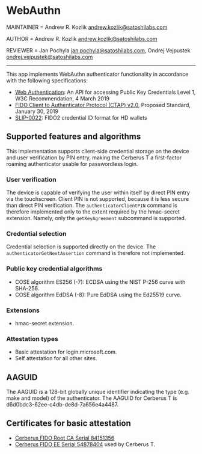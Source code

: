 # WebAuthn

MAINTAINER = Andrew R. Kozlik <andrew.kozlik@satoshilabs.com>

AUTHOR = Andrew R. Kozlik <andrew.kozlik@satoshilabs.com>

REVIEWER = Jan Pochyla <jan.pochyla@satoshilabs.com>, Ondrej Vejpustek <ondrej.vejpustek@satoshilabs.com>

-----

This app implements WebAuthn authenticator functionality in accordance with the following specifications:

* [Web Authentication](https://www.w3.org/TR/webauthn/): An API for accessing Public Key Credentials Level 1, W3C Recommendation, 4 March 2019
* [FIDO Client to Authenticator Protocol (CTAP) v2.0](https://fidoalliance.org/specs/fido-v2.0-ps-20190130/fido-client-to-authenticator-protocol-v2.0-ps-20190130.html#sctn-hmac-secret-extension), Proposed Standard, January 30, 2019
* [SLIP-0022](https://github.com/satoshilabs/slips/blob/master/slip-0022.md): FIDO2 credential ID format for HD wallets

## Supported features and algorithms

This implementation supports client-side credential storage on the device and user verification by PIN entry, making the Cerberus T a first-factor roaming authenticator usable for passwordless login.

### User verification

The device is capable of verifying the user within itself by direct PIN entry via the touchscreen. Client PIN is not supported, because it is less secure than direct PIN verification. The `authenticatorClientPIN` command is therefore implemented only to the extent required by the hmac-secret extension. Namely, only the `getKeyAgreement` subcommand is supported.

### Credential selection

Credential selection is supported directly on the device. The `authenticatorGetNextAssertion` command is therefore not implemented.

### Public key credential algorithms

* COSE algorithm ES256 (-7): ECDSA using the NIST P-256 curve with SHA-256.
* COSE algorithm EdDSA (-8): Pure EdDSA using the Ed25519 curve.

### Extensions

* hmac-secret extension.

### Attestation types

* Basic attestation for login.microsoft.com.
* Self attestation for all other sites.

## AAGUID

The AAGUID is a 128-bit globally unique identifier indicating the type (e.g. make and model) of the authenticator. The AAGUID for Cerberus T is d6d0bdc3-62ee-c4db-de8d-7a656e4a4487.

## Certificates for basic attestation

* [Cerberus FIDO Root CA Serial 84151356](https://github.com/Cerberus-Wallet/cerberus-firmware/blob/master/core/tools/codegen/fido/ca_cert.pem)
* [Cerberus FIDO EE Serial 54878404](https://github.com/Cerberus-Wallet/cerberus-firmware/blob/master/core/tools/codegen/fido/att_cert.der) used by Cerberus T.

